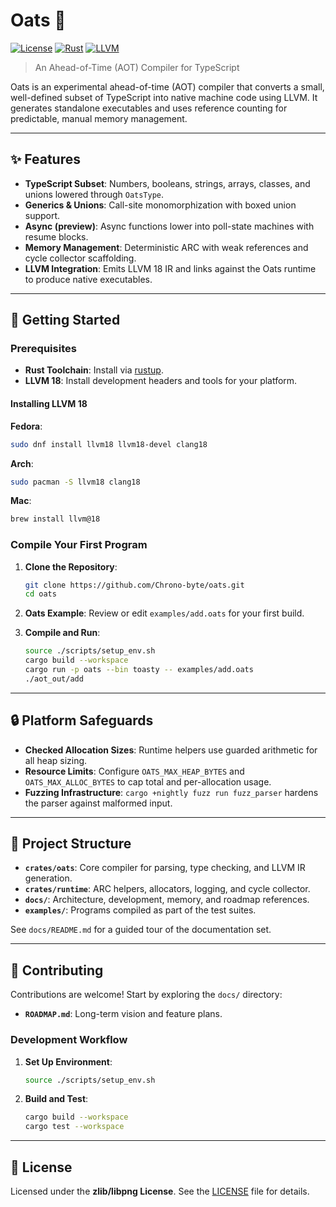 # Oats 🌾

[![License](https://img.shields.io/badge/license-zlib-blue.svg)](LICENSE)
[![Rust](https://img.shields.io/badge/built%20with-Rust-000000.svg?logo=rust)](https://www.rust-lang.org/)
[![LLVM](https://img.shields.io/badge/powered%20by-LLVM%2018-262D3A.svg)](https://llvm.org/)

> An Ahead-of-Time (AOT) Compiler for TypeScript

Oats is an experimental ahead-of-time (AOT) compiler that converts a small,
well-defined subset of TypeScript into native machine code using LLVM. It
generates standalone executables and uses reference counting for predictable,
manual memory management.

---

## ✨ Features

- **TypeScript Subset**: Numbers, booleans, strings, arrays, classes, and unions
  lowered through `OatsType`.
- **Generics & Unions**: Call-site monomorphization with boxed union support.
- **Async (preview)**: Async functions lower into poll-state machines with
  resume blocks.
- **Memory Management**: Deterministic ARC with weak references and cycle
  collector scaffolding.
- **LLVM Integration**: Emits LLVM 18 IR and links against the Oats runtime to
  produce native executables.

---

## 🚀 Getting Started

### Prerequisites

- **Rust Toolchain**: Install via [rustup](https://rustup.rs/).
- **LLVM 18**: Install development headers and tools for your platform.

#### Installing LLVM 18

**Fedora**:

```bash
sudo dnf install llvm18 llvm18-devel clang18
```

**Arch**:

```bash
sudo pacman -S llvm18 clang18
```

**Mac**:

```bash
brew install llvm@18
```

### Compile Your First Program

1. **Clone the Repository**:
   ```bash
   git clone https://github.com/Chrono-byte/oats.git
   cd oats
   ```

2. **Oats Example**: Review or edit `examples/add.oats` for your first build.

3. **Compile and Run**:
   ```bash
   source ./scripts/setup_env.sh
   cargo build --workspace
   cargo run -p oats --bin toasty -- examples/add.oats
   ./aot_out/add
   ```

---

## 🔒 Platform Safeguards

- **Checked Allocation Sizes**: Runtime helpers use guarded arithmetic for all
  heap sizing.
- **Resource Limits**: Configure `OATS_MAX_HEAP_BYTES` and
  `OATS_MAX_ALLOC_BYTES` to cap total and per-allocation usage.
- **Fuzzing Infrastructure**: `cargo +nightly fuzz run fuzz_parser` hardens the
  parser against malformed input.

---

## 📁 Project Structure

- **`crates/oats`**: Core compiler for parsing, type checking, and LLVM IR
  generation.
- **`crates/runtime`**: ARC helpers, allocators, logging, and cycle collector.
- **`docs/`**: Architecture, development, memory, and roadmap references.
- **`examples/`**: Programs compiled as part of the test suites.

See `docs/README.md` for a guided tour of the documentation set.

---

## 🤝 Contributing

Contributions are welcome! Start by exploring the `docs/` directory:

- **`ROADMAP.md`**: Long-term vision and feature plans.

### Development Workflow

1. **Set Up Environment**:
   ```bash
   source ./scripts/setup_env.sh
   ```

2. **Build and Test**:
   ```bash
   cargo build --workspace
   cargo test --workspace
   ```

---

## 📄 License

Licensed under the **zlib/libpng License**. See the [LICENSE](LICENSE) file for
details.
